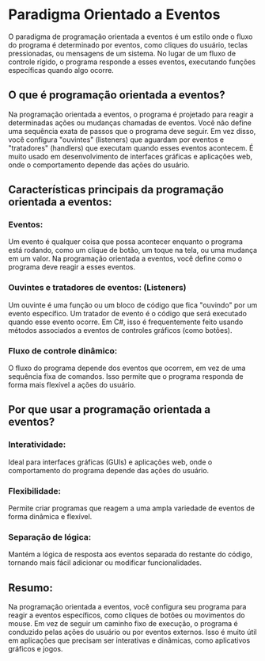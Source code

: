 # Paradigma Orientado a Eventos

O paradigma de programação orientada a eventos é um estilo onde o fluxo do programa é determinado por eventos, como cliques do usuário, teclas pressionadas, ou mensagens de um sistema. No lugar de um fluxo de controle rígido, o programa responde a esses eventos, executando funções específicas quando algo ocorre.

## O que é programação orientada a eventos?

Na programação orientada a eventos, o programa é projetado para reagir a determinadas ações ou mudanças chamadas de eventos. Você não define uma sequência exata de passos que o programa deve seguir. Em vez disso, você configura "ouvintes" (listeners) que aguardam por eventos e "tratadores" (handlers) que executam quando esses eventos acontecem. É muito usado em desenvolvimento de interfaces gráficas e aplicações web, onde o comportamento depende das ações do usuário.

## Características principais da programação orientada a eventos:

### Eventos: 

Um evento é qualquer coisa que possa acontecer enquanto o programa está rodando, como um clique de botão, um toque na tela, ou uma mudança em um valor. Na programação orientada a eventos, você define como o programa deve reagir a esses eventos.

### Ouvintes e tratadores de eventos: (Listeners)

Um ouvinte é uma função ou um bloco de código que fica "ouvindo" por um evento específico. Um tratador de evento é o código que será executado quando esse evento ocorre. Em C#, isso é frequentemente feito usando métodos associados a eventos de controles gráficos (como botões).

### Fluxo de controle dinâmico: 

O fluxo do programa depende dos eventos que ocorrem, em vez de uma sequência fixa de comandos. Isso permite que o programa responda de forma mais flexível a ações do usuário.

## Por que usar a programação orientada a eventos?

### Interatividade: 
Ideal para interfaces gráficas (GUIs) e aplicações web, onde o comportamento do programa depende das ações do usuário.

### Flexibilidade: 

Permite criar programas que reagem a uma ampla variedade de eventos de forma dinâmica e flexível.

### Separação de lógica: 
Mantém a lógica de resposta aos eventos separada do restante do código, tornando mais fácil adicionar ou modificar funcionalidades.

## Resumo:

Na programação orientada a eventos, você configura seu programa para reagir a eventos específicos, como cliques de botões ou movimentos do mouse. Em vez de seguir um caminho fixo de execução, o programa é conduzido pelas ações do usuário ou por eventos externos. Isso é muito útil em aplicações que precisam ser interativas e dinâmicas, como aplicativos gráficos e jogos.